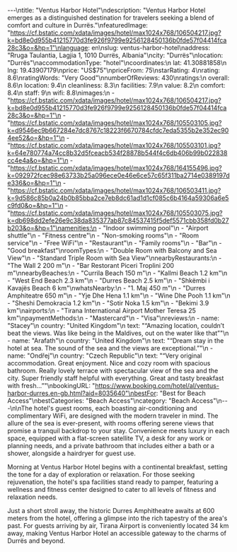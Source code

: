 ---\ntitle: "Ventus Harbor Hotel"\ndescription: "Ventus Harbor Hotel emerges as a distinguished destination for travelers seeking a blend of comfort and culture in Durrës."\nfeaturedImage: "https://cf.bstatic.com/xdata/images/hotel/max1024x768/106504217.jpg?k=bd8e0d955b41215770d3fe926f9799e9256128450136b0fde57f04414fca28c3&o=&hp=1"\nlanguage: en\nslug: ventus-harbor-hotel\naddress: "Rruga Taulantia, Lagjia 1, 1010 Durrës, Albania"\ncity: "Durrës"\nlocation: "Durrës"\naccommodationType: "hotel"\ncoordinates:\n  lat: 41.30881858\n  lng: 19.43907179\nprice: "US$75"\npriceFrom: 75\nstarRating: 4\nrating: 8.6\nratingWords: "Very Good"\nnumberOfReviews: 430\nratings:\n  overall: 8.6\n  location: 9.4\n  cleanliness: 8.3\n  facilities: 7.9\n  value: 8.2\n  comfort: 8.4\n  staff: 9\n  wifi: 8.8\nimages:\n  - "https://cf.bstatic.com/xdata/images/hotel/max1024x768/106504217.jpg?k=bd8e0d955b41215770d3fe926f9799e9256128450136b0fde57f04414fca28c3&o=&hp=1"\n  - "https://cf.bstatic.com/xdata/images/hotel/max1024x768/105503105.jpg?k=d9546ec9b667284e7dc8767c18223f6670784cfdc7eda5355b2e352ec904ee52&o=&hp=1"\n  - "https://cf.bstatic.com/xdata/images/hotel/max1024x768/105503101.jpg?k=64e780774a74cc8b32d5fceacb534f28878b544f4c6db406b99b022838cc4e4a&o=&hp=1"\n  - "https://cf.bstatic.com/xdata/images/hotel/max1024x768/164155496.jpg?k=092972fcec98e63733b25a096ece0e46e6ce57c65f311ba2714e0389197de336&o=&hp=1"\n  - "https://cf.bstatic.com/xdata/images/hotel/max1024x768/106503411.jpg?k=9d586c85b0a24b0b85bba2ce7eb8dc61ad1d1cf085c6b4164a59306a6e5c9fd0&o=&hp=1"\n  - "https://cf.bstatic.com/xdata/images/hotel/max1024x768/105503075.jpg?k=db698dd2efe26e9c38da835377ab87c84537415f5def5571cbb358fd0b27b203&o=&hp=1"\namenities:\n  - "Indoor swimming pool"\n  - "Airport shuttle"\n  - "Fitness centre"\n  - "Non-smoking rooms"\n  - "Room service"\n  - "Free WiFi"\n  - "Restaurant"\n  - "Family rooms"\n  - "Bar"\n  - "Good breakfast"\nroomTypes:\n  - "Double Room with Balcony and Sea View"\n  - "Standard Triple Room with Sea View"\nnearbyRestaurants:\n  - "The Wall 2 200 m"\n  - "Bar Restorant Piceri Troplini 200 m"\nnearbyBeaches:\n  - "Currila Beach 150 m"\n  - "Kallmi Beach 1.2 km"\n  - "West End Beach 2.3 km"\n  - "Durres Beach 2.5 km"\n  - "Shkëmbi i Kavajës Beach 6 km"\nwhatsNearby:\n  - "1. Maj 450 m"\n  - "Durres Amphiteatre 650 m"\n  - "Yje Dhe Hena 1.1 km"\n  - "Wine Dhe Pooh 1.1 km"\n  - "Sheshi Demokracia 1.2 km"\n  - "Sotir Noka 1.5 km"\n  - "Bekimi 3.9 km"\nairports:\n  - "Tirana International Airport Mother Teresa 25 km"\npaymentMethods:\n  - "Mastercard"\n  - "Visa"\nreviews:\n  - name: "Stacey"\n    country: "United Kingdom"\n    text: "“Amazing location, couldn’t beat the views. Was like being in the Maldives, out on the water like that”"\n  - name: "Arafath"\n    country: "United Kingdom"\n    text: "“Dream stay in the hotel at sea. The sound of the sea and the views are exceptional.”"\n  - name: "Ondřej"\n    country: "Czech Republic"\n    text: "“Very original accommodation.
Great enjoyment.
Nice and cozy room with spacious bathroom.
Really lovely terrace with spectacular view of the sea and the city.
Super friendly staff helpful with everything.
Great and tasty breakfast with fresh...”"\nbookingURL: "https://www.booking.com/hotel/al/ventus-harbor-durres.en-gb.html?aid=8035640"\nbestFor: "Best for Beach Access"\nbestCategories: "Beach Access"\ncategory: "Beach Access"\n---\n\nThe hotel's guest rooms, each boasting air-conditioning and complimentary WiFi, are designed with the modern traveler in mind. The allure of the sea is ever-present, with rooms offering serene views that promise a tranquil backdrop to your stay. Convenience meets luxury in each space, equipped with a flat-screen satellite TV, a desk for any work or planning needs, and a private bathroom that includes either a bath or a shower, alongside a hairdryer for guest use.

Morning at Ventus Harbor Hotel begins with a continental breakfast, setting the tone for a day of exploration or relaxation. For those seeking rejuvenation, the hotel's spa facilities stand ready to pamper, featuring a wellness and fitness center designed to cater to all levels of fitness and relaxation needs.

Just a short stroll away, the historic Durres Amphitheatre awaits at 600 meters from the hotel, offering a glimpse into the rich tapestry of the area's past. For guests arriving by air, Tirana Airport is conveniently located 34 km away, making Ventus Harbor Hotel an accessible gateway to the charms of Durrës and beyond.